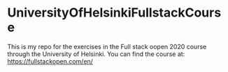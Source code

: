 # UniversityOfHelsinkiFullstackCourse

This is my repo for the exercises in the Full stack oopen 2020 course through the University of Helsinki. 
You can find the course at: https://fullstackopen.com/en/
